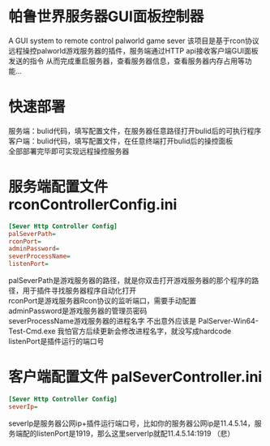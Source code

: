 # 帕鲁世界服务器GUI面板控制器
A GUI system to remote control palworld game sever
该项目是基于rcon协议远程操控palworld游戏服务器的插件，服务端通过HTTP api接收客户端GUI面板发送的指令
从而完成重启服务器，查看服务器信息，查看服务器内存占用等功能...

# 快速部署
服务端：bulid代码，填写配置文件，在服务器任意路径打开bulid后的可执行程序  
客户端：bulid代码，填写配置文件，在任意终端打开bulid后的操控面板  
全部部署完毕即可实现远程操控服务器

# 服务端配置文件 rconControllerConfig.ini
```ini
[Sever Http Controller Config]
palSeverPath=
rconPort=
adminPassword=
severProcessName=
listenPort=
```
palSeverPath是游戏服务器的路径，就是你双击打开游戏服务器的那个程序的路径，用于插件寻找服务器程序自动化打开  
rconPort是游戏服务器Rcon协议的监听端口，需要手动配置  
adminPassword是游戏服务器的管理员密码  
severProcessName游戏服务器的进程名字 不出意外应该是 PalServer-Win64-Test-Cmd.exe 我怕官方后续更新会修改进程名字，就没写成hardcode  
listenPort是插件运行的端口号  

# 客户端配置文件 palSeverController.ini
```ini
[Sever Http Controller Config]
severIp=
```
severIp是服务器公网ip+插件运行端口号，比如你的服务器公网ip是11.4.5.14，服务端配的listenPort是1919，那么这里serverIp就配11.4.5.14:1919 （悲）
